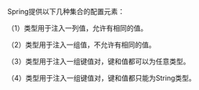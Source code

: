 Spring提供以下几种集合的配置元素：

（1）类型用于注入一列值，允许有相同的值。

（2）类型用于注入一组值，不允许有相同的值。

（3）类型用于注入一组键值对，键和值都可以为任意类型。

（4）类型用于注入一组键值对，键和值都只能为String类型。

